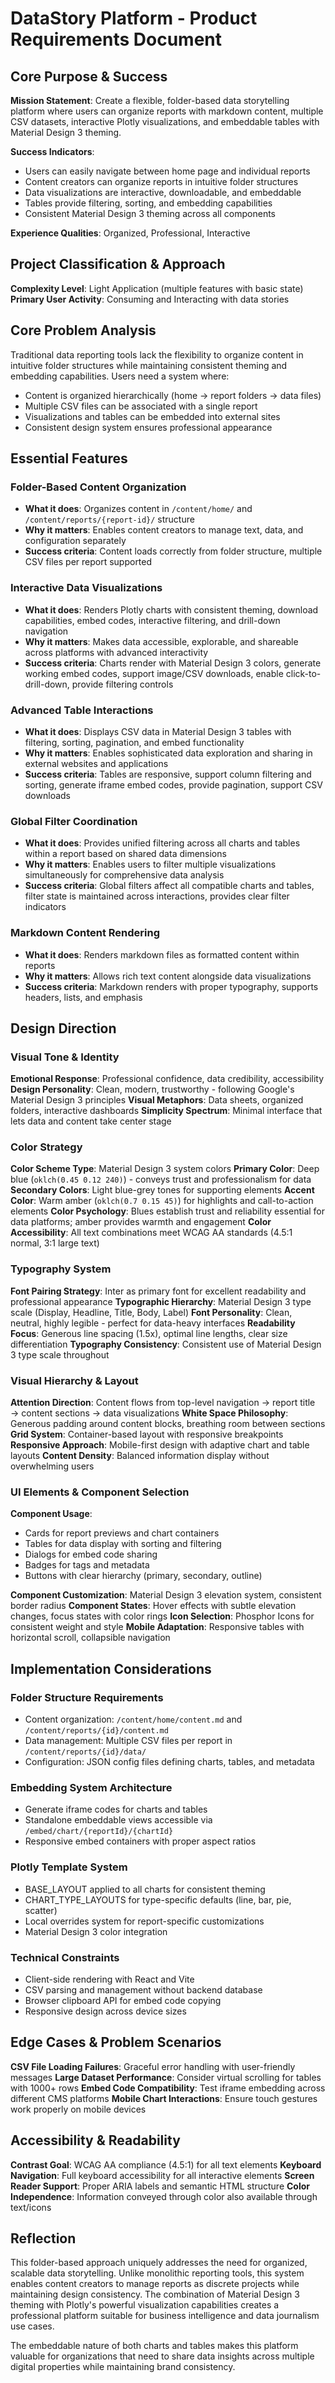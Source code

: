 # DataStory Platform - Product Requirements Document

## Core Purpose & Success

**Mission Statement**: Create a flexible, folder-based data storytelling platform where users can organize reports with markdown content, multiple CSV datasets, interactive Plotly visualizations, and embeddable tables with Material Design 3 theming.

**Success Indicators**: 
- Users can easily navigate between home page and individual reports
- Content creators can organize reports in intuitive folder structures
- Data visualizations are interactive, downloadable, and embeddable
- Tables provide filtering, sorting, and embedding capabilities
- Consistent Material Design 3 theming across all components

**Experience Qualities**: Organized, Professional, Interactive

## Project Classification & Approach

**Complexity Level**: Light Application (multiple features with basic state)
**Primary User Activity**: Consuming and Interacting with data stories

## Core Problem Analysis

Traditional data reporting tools lack the flexibility to organize content in intuitive folder structures while maintaining consistent theming and embedding capabilities. Users need a system where:
- Content is organized hierarchically (home → report folders → data files)
- Multiple CSV files can be associated with a single report
- Visualizations and tables can be embedded into external sites
- Consistent design system ensures professional appearance

## Essential Features

### Folder-Based Content Organization
- **What it does**: Organizes content in `/content/home/` and `/content/reports/{report-id}/` structure
- **Why it matters**: Enables content creators to manage text, data, and configuration separately
- **Success criteria**: Content loads correctly from folder structure, multiple CSV files per report supported

### Interactive Data Visualizations  
- **What it does**: Renders Plotly charts with consistent theming, download capabilities, embed codes, interactive filtering, and drill-down navigation
- **Why it matters**: Makes data accessible, explorable, and shareable across platforms with advanced interactivity
- **Success criteria**: Charts render with Material Design 3 colors, generate working embed codes, support image/CSV downloads, enable click-to-drill-down, provide filtering controls

### Advanced Table Interactions
- **What it does**: Displays CSV data in Material Design 3 tables with filtering, sorting, pagination, and embed functionality
- **Why it matters**: Enables sophisticated data exploration and sharing in external websites and applications
- **Success criteria**: Tables are responsive, support column filtering and sorting, generate iframe embed codes, provide pagination, support CSV downloads

### Global Filter Coordination
- **What it does**: Provides unified filtering across all charts and tables within a report based on shared data dimensions
- **Why it matters**: Enables users to filter multiple visualizations simultaneously for comprehensive data analysis
- **Success criteria**: Global filters affect all compatible charts and tables, filter state is maintained across interactions, provides clear filter indicators

### Markdown Content Rendering
- **What it does**: Renders markdown files as formatted content within reports
- **Why it matters**: Allows rich text content alongside data visualizations
- **Success criteria**: Markdown renders with proper typography, supports headers, lists, and emphasis

## Design Direction

### Visual Tone & Identity
**Emotional Response**: Professional confidence, data credibility, accessibility
**Design Personality**: Clean, modern, trustworthy - following Google's Material Design 3 principles
**Visual Metaphors**: Data sheets, organized folders, interactive dashboards
**Simplicity Spectrum**: Minimal interface that lets data and content take center stage

### Color Strategy
**Color Scheme Type**: Material Design 3 system colors
**Primary Color**: Deep blue (`oklch(0.45 0.12 240)`) - conveys trust and professionalism for data
**Secondary Colors**: Light blue-grey tones for supporting elements
**Accent Color**: Warm amber (`oklch(0.7 0.15 45)`) for highlights and call-to-action elements
**Color Psychology**: Blues establish trust and reliability essential for data platforms; amber provides warmth and engagement
**Color Accessibility**: All text combinations meet WCAG AA standards (4.5:1 normal, 3:1 large text)

### Typography System
**Font Pairing Strategy**: Inter as primary font for excellent readability and professional appearance
**Typographic Hierarchy**: Material Design 3 type scale (Display, Headline, Title, Body, Label)
**Font Personality**: Clean, neutral, highly legible - perfect for data-heavy interfaces
**Readability Focus**: Generous line spacing (1.5x), optimal line lengths, clear size differentiation
**Typography Consistency**: Consistent use of Material Design 3 type scale throughout

### Visual Hierarchy & Layout
**Attention Direction**: Content flows from top-level navigation → report title → content sections → data visualizations
**White Space Philosophy**: Generous padding around content blocks, breathing room between sections
**Grid System**: Container-based layout with responsive breakpoints
**Responsive Approach**: Mobile-first design with adaptive chart and table layouts
**Content Density**: Balanced information display without overwhelming users

### UI Elements & Component Selection
**Component Usage**: 
- Cards for report previews and chart containers
- Tables for data display with sorting and filtering
- Dialogs for embed code sharing
- Badges for tags and metadata
- Buttons with clear hierarchy (primary, secondary, outline)

**Component Customization**: Material Design 3 elevation system, consistent border radius
**Component States**: Hover effects with subtle elevation changes, focus states with color rings
**Icon Selection**: Phosphor Icons for consistent weight and style
**Mobile Adaptation**: Responsive tables with horizontal scroll, collapsible navigation

## Implementation Considerations

### Folder Structure Requirements
- Content organization: `/content/home/content.md` and `/content/reports/{id}/content.md`
- Data management: Multiple CSV files per report in `/content/reports/{id}/data/`
- Configuration: JSON config files defining charts, tables, and metadata

### Embedding System Architecture
- Generate iframe codes for charts and tables
- Standalone embeddable views accessible via `/embed/chart/{reportId}/{chartId}`
- Responsive embed containers with proper aspect ratios

### Plotly Template System  
- BASE_LAYOUT applied to all charts for consistent theming
- CHART_TYPE_LAYOUTS for type-specific defaults (line, bar, pie, scatter)
- Local overrides system for report-specific customizations
- Material Design 3 color integration

### Technical Constraints
- Client-side rendering with React and Vite
- CSV parsing and management without backend database
- Browser clipboard API for embed code copying
- Responsive design across device sizes

## Edge Cases & Problem Scenarios

**CSV File Loading Failures**: Graceful error handling with user-friendly messages
**Large Dataset Performance**: Consider virtual scrolling for tables with 1000+ rows
**Embed Code Compatibility**: Test iframe embedding across different CMS platforms
**Mobile Chart Interactions**: Ensure touch gestures work properly on mobile devices

## Accessibility & Readability

**Contrast Goal**: WCAG AA compliance (4.5:1) for all text elements
**Keyboard Navigation**: Full keyboard accessibility for all interactive elements
**Screen Reader Support**: Proper ARIA labels and semantic HTML structure
**Color Independence**: Information conveyed through color also available through text/icons

## Reflection

This folder-based approach uniquely addresses the need for organized, scalable data storytelling. Unlike monolithic reporting tools, this system enables content creators to manage reports as discrete projects while maintaining design consistency. The combination of Material Design 3 theming with Plotly's powerful visualization capabilities creates a professional platform suitable for business intelligence and data journalism use cases.

The embeddable nature of both charts and tables makes this platform valuable for organizations that need to share data insights across multiple digital properties while maintaining brand consistency.
